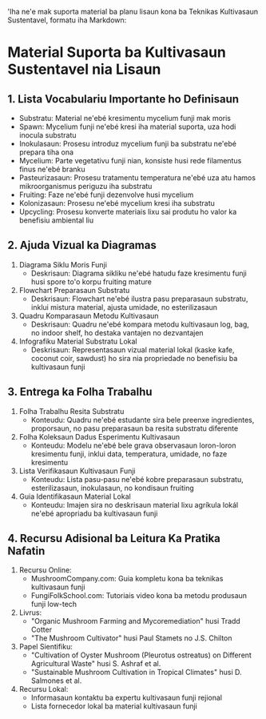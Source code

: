 'Iha ne'e mak suporta material ba planu lisaun kona ba Teknikas Kultivasaun Sustentavel, formatu iha Markdown:

# Material Suporta ba Kultivasaun Sustentavel nia Lisaun

## 1. Lista Vocabulariu Importante ho Definisaun

- Substratu: Material ne'ebé kresimentu mycelium funji mak moris
- Spawn: Mycelium funji ne'ebé kresi iha material suporta, uza hodi inocula substratu
- Inokulasaun: Prosesu introduz mycelium funji ba substratu ne'ebé prepara tiha ona
- Mycelium: Parte vegetativu funji nian, konsiste husi rede filamentus finus ne'ebé branku
- Pasteurizasaun: Prosesu tratamentu temperatura ne'ebé uza atu hamos mikroorganismus periguzu iha substratu
- Fruiting: Faze ne'ebé funji dezenvolve husi mycelium
- Kolonizasaun: Prosesu ne'ebé mycelium kresi iha substratu
- Upcycling: Prosesu konverte materiais lixu sai produtu ho valor ka benefisiu ambiental liu

## 2. Ajuda Vizual ka Diagramas

1. Diagrama Siklu Moris Funji
   - Deskrisaun: Diagrama sikliku ne'ebé hatudu faze kresimentu funji husi spore to'o korpu fruiting mature
2. Flowchart Preparasaun Substratu
   - Deskrisaun: Flowchart ne'ebé ilustra pasu preparasaun substratu, inklui mistura material, ajusta umidade, no esterilizasaun
3. Quadru Komparasaun Metodu Kultivasaun
   - Deskrisaun: Quadru ne'ebé kompara metodu kultivasaun log, bag, no indoor shelf, ho destaka vantajen no dezvantajen
4. Infografiku Material Substratu Lokal
   - Deskrisaun: Representasaun vizual material lokal (kaske kafe, coconut coir, sawdust) ho sira nia propriedade no benefisiu ba kultivasaun funji

## 3. Entrega ka Folha Trabalhu

1. Folha Trabalhu Resita Substratu
   - Konteudu: Quadru ne'ebé estudante sira bele preenxe ingredientes, proporsaun, no pasu preparasaun ba resita substratu diferente
2. Folha Koleksaun Dadus Esperimentu Kultivasaun
   - Konteudu: Modelu ne'ebé bele grava observasaun loron-loron kresimentu funji, inklui data, temperatura, umidade, no faze kresimentu
3. Lista Verifikasaun Kultivasaun Funji
   - Konteudu: Lista pasu-pasu ne'ebé kobre preparasaun substratu, esterilizasaun, inokulasaun, no kondisaun fruiting
4. Guia Identifikasaun Material Lokal
   - Konteudu: Imajen sira no deskrisaun material lixu agríkula lokál ne'ebé apropriadu ba kultivasaun funji

## 4. Recursu Adisional ba Leitura Ka Pratika Nafatin

1. Recursu Online:
   - MushroomCompany.com: Guia kompletu kona ba teknikas kultivasaun funji
   - FungiFolkSchool.com: Tutoriais video kona ba metodu produsaun funji low-tech
2. Livrus:
   - "Organic Mushroom Farming and Mycoremediation" husi Tradd Cotter
   - "The Mushroom Cultivator" husi Paul Stamets no J.S. Chilton
3. Papel Sientifiku:
   - "Cultivation of Oyster Mushroom (Pleurotus ostreatus) on Different Agricultural Waste" husi S. Ashraf et al.
   - "Sustainable Mushroom Cultivation in Tropical Climates" husi D. Salmones et al.
4. Recursu Lokal:
   - Informasaun kontaktu ba expertu kultivasaun funji rejional
   - Lista fornecedor lokal ba material kultivasaun funji

##